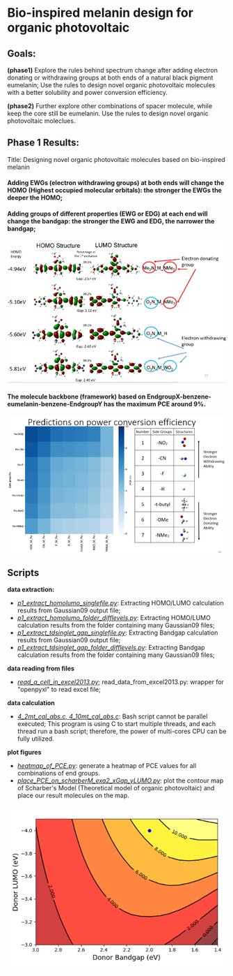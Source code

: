 # Bio-inspired melanin design for organic photovoltaic
## Goals: 

**(phase1)** Explore the rules behind spectrum change after adding electron donating or withdrawing groups at both ends of a natural black pigment eumelanin; Use the rules to design novel organic photovoltaic molecules with a better solubility and power conversion efficiency.

**(phase2)** Further explore other combinations of spacer molecule, while keep the core still be eumelanin. Use the rules to design novel organic photovoltaic moleclues.

## Phase 1 Results:

Title: Designing novel organic photovoltaic molecules based on bio-inspired melanin


#### Adding EWGs (electron withdrawing groups) at both ends will change the HOMO (Highest occupied molecular orbitals): the stronger the EWGs the deeper the HOMO;

#### Adding groups of different properties (EWG or EDG) at each end will change the bandgap: the stronger the EWG and EDG, the narrower the bandgap;

  ![](HOMO_Gap_studies.png)





#### The molecule backbone (framework) based on EndgroupX-benzene-eumelanin-benzene-EndgroupY has the maximum PCE around 9%.

  ![](PCE_heatmap.png)


## Scripts
**data extraction:**

  - <u>*p1\_extract\_homolumo\_singlefile.py*</u>: Extracting HOMO/LUMO calculation results from Gaussian09 output file;
  - <u>*p1\_extract\_homolumo\_folder\_difflevels.py*</u>: Extracting HOMO/LUMO calculation results from the folder containing many Gaussian09 files;
  - <u>*p1\_extract\_tdsinglet\_gap\_singlefile.py*</u>:  Extracting Bandgap calculation results from Gaussian09 output file;
  - <u>*p1\_extract\_tdsinglet\_gap\_folder\_difflevels.py*</u>: Extracting Bandgap calculation results from the folder containing many Gaussian09 files;

**data reading from files**

- <u>*read\_a\_cell\_in\_excel2013.py*</u>; read_data_from_excel2013.py: wrapper for "openpyxl" to read excel file;

**data calculation**

- *<u>4\_2mt\_cal\_abs.c, 4\_10mt\_cal\_abs.c</u>*: Bash script cannot be parallel executed; This program is using C to start multiple threads, and each thread run a bash script; therefore, the power of multi-cores CPU can be fully utilized.

**plot figures**
- *<u>heatmap\_of\_PCE.py</u>*: generate a heatmap of PCE values for all combinations of end groups.
- *<u>place\_PCE\_on\_scharberM\_exa2\_xGap\_yLUMO.py</u>*: plot the contour map of Scharber's Model (Theoretical model of organic photovoltaic) and place our result molecules on the map.

![mol_for_tandem_cells](place_PCE_on_scharberM_exa2.png)